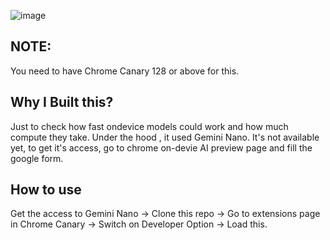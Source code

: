 ![image](https://github.com/jatinagwal/ondevice-gemini-chrome-extension/assets/86041929/8938346c-a4b5-4eb6-a483-fe3d7a691c47)

## NOTE:
You need to have Chrome Canary 128 or above for this.
## Why I Built this?
Just to check how fast ondevice models could work and how much compute they take. Under the hood , it used Gemini Nano. It's not available yet, to get it's access, go to chrome on-devie AI preview page and fill the google form.
## How to use
Get the access to Gemini Nano -> Clone this repo -> Go to extensions page in Chrome Canary -> Switch on Developer Option -> Load this.
